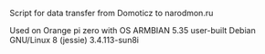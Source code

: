 Script for data transfer from Domoticz to narodmon.ru

Used on Orange pi zero with OS ARMBIAN 5.35 user-built Debian GNU/Linux 8 (jessie) 3.4.113-sun8i
